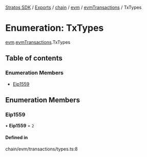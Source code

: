 [Stratos SDK](../README.md) / [Exports](../modules.md) / [chain](../modules/chain.md) / [evm](../modules/chain.evm.md) / [evmTransactions](../modules/chain.evm.evmTransactions.md) / TxTypes

# Enumeration: TxTypes

[evm](../modules/chain.evm.md).[evmTransactions](../modules/chain.evm.evmTransactions.md).TxTypes

## Table of contents

### Enumeration Members

- [Eip1559](chain.evm.evmTransactions.TxTypes.md#eip1559)

## Enumeration Members

### Eip1559

• **Eip1559** = ``2``

#### Defined in

chain/evm/transactions/types.ts:8
